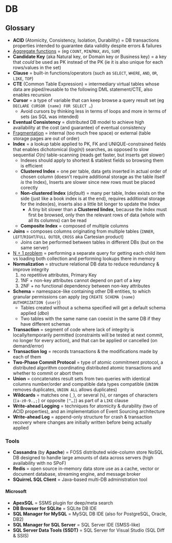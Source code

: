 # DB

## Glossary

* **ACID** (Atomicity, Consistency, Isolation, Durability) = DB transactions properties intended to guarantee data validity despite errors & failures
* [Aggregate functions](https://learn.microsoft.com/en-us/sql/t-sql/functions/aggregate-functions-transact-sql) = (eg `COUNT`, `MIN`/`MAX`, `AVG`, `SUM`)
* **Candidate Key** (aka Natural key, or Domain key or Business key) = a key that _could_ be used as PK instead of the PK (ie it is also unique for each rows/values in the set)
* **Clause** = built-in functions/operators (such as `SELECT`, `WHERE`, `AND`, `OR`, `LIKE`, `TOP`)
* **CTE** (Common Table Expression) = intermediary virtual tables whose data are piped/reusable to the following DML statement/CTE, also enables recursion
* **Cursor** = a type of variable that can keep browse a query result set (eg `DECLARE CURSOR {name} FOR SELECT …`)
  * Avoid cursors by thinking less in terms of loops and more in terms of sets (as SQL was intended)
* **Eventual Consistency** = distributed DB model to achieve high availability at the cost (and guarantee) of eventual consistency
* [Fragmentation](https://www.mssqltips.com/sqlservertip/4331/sql-server-index-fragmentation-overview) = internal (too much free space) or external (table storage pages are out of order)
* **Index** = a lookup table applied to PK, FK and UNIQUE-constrained fields that enables dichotomical (_log(n)_) searches, as opposed to slow sequential _O(n)_ table-scanning (reads get faster, but inserts get slower)
  * Indexes should apply to shortest & stablest fields so browsing them is efficient
  * **Clustered Index** = one per table, data gets inserted in actual order of chosen column (doesn't require additional storage as the table itself _is_ the Index), Inserts are slower since new rows must be placed corectly
  * **Non-clustered Index** (_default_) = many per table, Index exists on the side (just like a book index is at the end), requires additional storage for the index(es), inserts also a little bit longer to update the Index
    * A tiny bit slower than a **Clustered Iindex**, because the Index must first be browsed, only then the relevant rows of data (whole with all its columns) can be read
  * **Composite Index** = composed of multiple columns
* **Joins** = composes columns originating from multiple tables (`INNER`, `LEFT`/`RIGHT`/`FULL OUTER`, `CROSS` aka Cartesian product)
  * Joins can be performed between tables in different DBs (but on the same server)
* [N + 1 problem](https://stackoverflow.com/q/97197/861716) = performing a separate query for getting each child item vs loading both collection and performing lookups there in memory
* **Normalization** = structure relational DB data to reduce redundancy & improve integrity
  1. no repetitive attributes, Primary Key
  2. 1NF + non-key attributes cannot depend on part of a key
  3. 2NF + no functional dependency between non-key attributes
* **Schema** = namespace-like containing other DB entities, to which granular permissions can apply (eg `CREATE SCHEMA {name} AUTHORIZATION {user}`)
  * Tables created without a schema specified will get a default schema applied (_dbo_)
  * Two tables with the same name can coexist in the same DB if they have different schemas
* **Transaction** = segment of code where lack of integrity is locally/temporarily permitted (constraints will be tested at next commit, no longer for every action), and that can be applied or cancelled (on demand/error)
* **Transaction log** = records transactions & the modifications made by each of them
* **Two-Phase Commit Protocol** = type of atomic commitment protocol, a distributed algorithm coordinating distributed atomic transactions and whether to commit or abort them
* **Union** = concatenates result sets from two queries with identical columns number/order and compatible data types compatible (`UNION` removes duplicates, `UNION ALL` allows duplicates)
* **Wildcards** = matches one (`_`), or several (`%`), or ranges of characters (`[a-z0-9.,;]` or opposite `[^…]`) as part of a `LIKE` clause
* **Write-ahead Logging** = techniques for atomicity & durability (two of ACID properties), and an implementation of Event Sourcing architecture
* **Write-ahead Log** = append-only structure for crash & transaction recovery where changes are initially written before being actually applied

### Tools

* **Cassandra** (by **Apache**) = FOSS distributed wide-column store NoSQL DB designed to handle large amounts of data across servers (high availability with no SPoF)  
* **Redis** = open source in-memory data store use as a cache, vector or document database, streaming engine, and message broker
* **SQuirreL SQL Client** = Java-based multi-DB administration tool

#### Microsoft

* **ApexSQL** = SSMS plugin for deep/meta search
* **DB Browser for SQLite** = SQLite DB IDE
* **SQL Manager for MySQL** = MySQL DB IDE (also for PostgreSQL, Oracle, DB2)
* **SQL Manager for SQL Server** = SQL Server IDE (SMSS-like)
* **SQL Server Data Tools (SSDT)** = SQL Server for Visual Studio (SQL Diff & SSIS)

